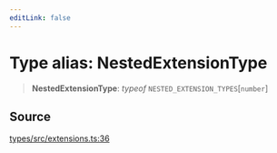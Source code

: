 ```yaml
---
editLink: false
---
```


# Type alias: NestedExtensionType

> **NestedExtensionType**: _typeof_ `NESTED_EXTENSION_TYPES`[`number`]

## Source

[types/src/extensions.ts:36](https://github.com/directus/directus/blob/7789a6c53/packages/types/src/extensions.ts#L36)
